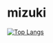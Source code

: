 # mizuki

[![Top Langs](https://github-readme-stats.vercel.app/api/top-langs/?username=Mizuki-OHASHI
)](https://github.com/anuraghazra/github-readme-stats)
